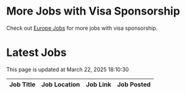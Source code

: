 # More Jobs with Visa Sponsorship

Check out [Europe Jobs](https://github.com/sureshparimi/europejobs#latest-jobs) for more jobs with visa sponsorship.

# Latest Jobs

This page is updated at March 22, 2025 18:10:30

| Job Title | Job Location | Job Link | Job Posted |
| --- | --- | --- | --- |
